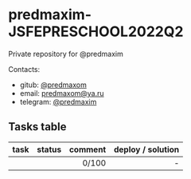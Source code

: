 # predmaxim-JSFEPRESCHOOL2022Q2
Private repository for @predmaxim

Contacts:
- gitub: [@predmaxom](https://github.com/predmaxim/)
- email: [predmaxom@ya.ru](mailto:predmaxom@ya.ru)
- telegram: [@predmaxim](https://t.me/predmaxim)


## Tasks table

| task                        | status                | comment   | deploy / solution                                                                         |
|----------------------------:|----------------------:|----------:|------------------------------------------------------------------------------------------:|
|                             |                       | 0/100     | -                                                                                         |
